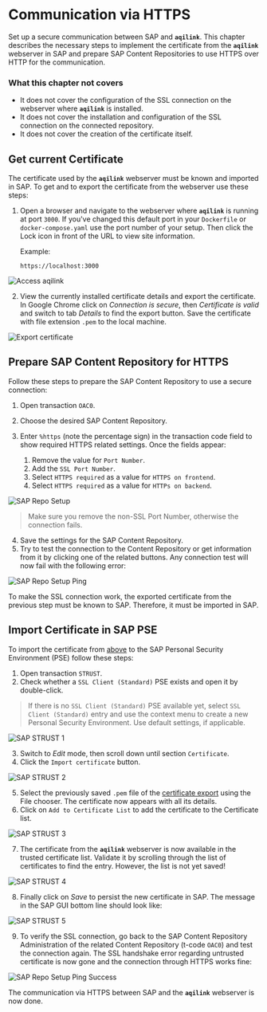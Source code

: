# Communication via HTTPS

Set up a secure communication between SAP and **`aqilink`**.
This chapter describes the necessary steps to implement the certificate from the **`aqilink`** webserver in SAP and prepare SAP Content Repositories to use HTTPS over HTTP for the communication.

### What this chapter not covers
* It does not cover the configuration of the SSL connection on the webserver where **`aqilink`** is installed.
* It does not cover the installation and configuration of the SSL connection on the connected repository.
* It does not cover the creation of the certificate itself. 

## Get current Certificate

The certificate used by the **`aqilink`** webserver must be known and imported in SAP. To get and to export the certificate from the webserver use these steps:

1) Open a browser and navigate to the webserver where **`aqilink`** is running at port `3000`. If you've changed this default port in your `Dockerfile` or `docker-compose.yaml` use the port number of your setup. Then click the Lock icon in front of the URL to view site information.
   
   Example:
   ```
   https://localhost:3000
   ```

![Access aqilink](../_media/reference/https/browser_aqilink_port.png)

2) View the currently installed certificate details and export the certificate. In Google Chrome click on *Connection is secure*, then *Certificate is valid* and switch to tab *Details* to find the export button. Save the certificate with file extension `.pem` to the local machine.

![Export certificate](../_media/reference/https/browser_export_certificate.png)

## Prepare SAP Content Repository for HTTPS

Follow these steps to prepare the SAP Content Repository to use a secure connection:

1) Open transaction `OAC0`.
2) Choose the desired SAP Content Repository.
3) Enter `%https` (note the percentage sign) in the transaction code field to show required HTTPS related settings. Once the fields appear: 

    1) Remove the value for `Port Number`.
    1) Add the `SSL Port Number`.
    1) Select `HTTPS required` as a value for `HTTPS on frontend`.
    1) Select `HTTPS required` as a value for `HTTPs on backend`.

![SAP Repo Setup](../_media/reference/https/sap_oac0_https.png)

> Make sure you remove the non-SSL Port Number, otherwise the connection fails.

4) Save the settings for the SAP Content Repository.
5) Try to test the connection to the Content Repository or get information from it by clicking one of the related buttons. Any connection test will now fail with the following error:

![SAP Repo Setup Ping](../_media/reference/https/sap_oac0_https_ping_fails.png)

To make the SSL connection work, the exported certificate from the previous step must be known to SAP. Therefore, it must be imported in SAP. 

## Import Certificate in SAP PSE

To import the certificate from [above](#get-current-certificate-from-aqilink) to the SAP Personal Security Environment (PSE) follow these steps:

1) Open transaction `STRUST`.
2) Check whether a `SSL Client (Standard)` PSE exists and open it by double-click.

> If there is no `SSL Client (Standard)` PSE available yet, select `SSL Client (Standard)` entry and use the context menu to create a new Personal Security Environment. Use default settings, if applicable.

![SAP STRUST 1](../_media/reference/https/sap_strust_1.png)

3) Switch to *Edit* mode, then scroll down until section `Certificate`.
4) Click the `Import certificate` button.

![SAP STRUST 2](../_media/reference/https/sap_strust_2.png)

5) Select the previously saved `.pem` file of the [certificate export](#get-current-certificate-from-aqilink) using the File chooser. The certificate now appears with all its details.
6) Click on `Add to Certificate List` to add the certificate to the Certificate list.

![SAP STRUST 3](../_media/reference/https/sap_strust_3.png)

7) The certificate from the **`aqilink`** webserver is now available in the trusted certificate list. Validate it by scrolling through the list of certificates to find the entry. However, the list is not yet saved!

![SAP STRUST 4](../_media/reference/https/sap_strust_4.png)

8) Finally click on *Save* to persist the new certificate in SAP. The message in the SAP GUI bottom line should look like:

![SAP STRUST 5](../_media/reference/https/sap_strust_5.png)


9) To verify the SSL connection, go back to the SAP Content Repository Administration of the related Content Repository (t-code `OAC0`) and test the connection again. The SSL handshake error regarding untrusted certificate is now gone and the connection through HTTPS works fine:

![SAP Repo Setup Ping Success](../_media/reference/https/sap_oac0_https_ping_fine.png)

The communication via HTTPS between SAP and the **`aqilink`** webserver is now done.